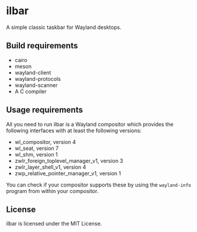 # ilbar

A simple classic taskbar for Wayland desktops.

## Build requirements

- cairo
- meson
- wayland-client
- wayland-protocols
- wayland-scanner
- A C compiler

## Usage requirements

All you need to run ilbar is a Wayland compositor which provides the following interfaces with at least the following versions:

- wl_compositor, version 4
- wl_seat, version 7
- wl_shm, version 1
- zwlr_foreign_toplevel_manager_v1, version 3
- zwlr_layer_shell_v1, version 4
- zwp_relative_pointer_manager_v1, version 1

You can check if your compositor supports these by using the `wayland-info` program from within your compositor.

## License

ilbar is licensed under the MIT License.
